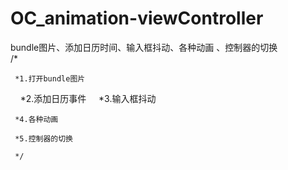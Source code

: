 # OC_animation-viewController
bundle图片、添加日历时间、输入框抖动、各种动画 、控制器的切换  
    /*
    
     *1.打开bundle图片
     
     *2.添加日历事件
     
     *3.输入框抖动
     
     *4.各种动画
     
     *5.控制器的切换
     
     */

